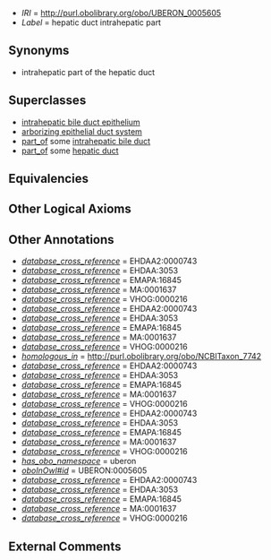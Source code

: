 * *IRI* = http://purl.obolibrary.org/obo/UBERON_0005605
 * *Label* = hepatic duct intrahepatic part

## Synonyms

 * intrahepatic part of the hepatic duct

## Superclasses

 * [intrahepatic bile duct epithelium](../../UBERON/23/UBERON_0004823.md)
 * [arborizing epithelial duct system](../../UBERON/01/UBERON_0007501.md)
 * [part_of](../../BFO/50/BFO_0000050.md) some [intrahepatic bile duct](../../UBERON/04/UBERON_0003704.md)
 * [part_of](../../BFO/50/BFO_0000050.md) some [hepatic duct](../../UBERON/71/UBERON_0005171.md)

## Equivalencies


## Other Logical Axioms


## Other Annotations

 * *[database_cross_reference](../../ef/oboInOwl#hasDbXref.md)* = EHDAA2:0000743
 * *[database_cross_reference](../../ef/oboInOwl#hasDbXref.md)* = EHDAA:3053
 * *[database_cross_reference](../../ef/oboInOwl#hasDbXref.md)* = EMAPA:16845
 * *[database_cross_reference](../../ef/oboInOwl#hasDbXref.md)* = MA:0001637
 * *[database_cross_reference](../../ef/oboInOwl#hasDbXref.md)* = VHOG:0000216
 * *[database_cross_reference](../../ef/oboInOwl#hasDbXref.md)* = EHDAA2:0000743
 * *[database_cross_reference](../../ef/oboInOwl#hasDbXref.md)* = EHDAA:3053
 * *[database_cross_reference](../../ef/oboInOwl#hasDbXref.md)* = EMAPA:16845
 * *[database_cross_reference](../../ef/oboInOwl#hasDbXref.md)* = MA:0001637
 * *[database_cross_reference](../../ef/oboInOwl#hasDbXref.md)* = VHOG:0000216
 * *[homologous_in](../../core#homologous/in/core#homologous_in.md)* = http://purl.obolibrary.org/obo/NCBITaxon_7742
 * *[database_cross_reference](../../ef/oboInOwl#hasDbXref.md)* = EHDAA2:0000743
 * *[database_cross_reference](../../ef/oboInOwl#hasDbXref.md)* = EHDAA:3053
 * *[database_cross_reference](../../ef/oboInOwl#hasDbXref.md)* = EMAPA:16845
 * *[database_cross_reference](../../ef/oboInOwl#hasDbXref.md)* = MA:0001637
 * *[database_cross_reference](../../ef/oboInOwl#hasDbXref.md)* = VHOG:0000216
 * *[database_cross_reference](../../ef/oboInOwl#hasDbXref.md)* = EHDAA2:0000743
 * *[database_cross_reference](../../ef/oboInOwl#hasDbXref.md)* = EHDAA:3053
 * *[database_cross_reference](../../ef/oboInOwl#hasDbXref.md)* = EMAPA:16845
 * *[database_cross_reference](../../ef/oboInOwl#hasDbXref.md)* = MA:0001637
 * *[database_cross_reference](../../ef/oboInOwl#hasDbXref.md)* = VHOG:0000216
 * *[has_obo_namespace](../../ce/oboInOwl#hasOBONamespace.md)* = uberon
 * *[oboInOwl#id](../../id/oboInOwl#id.md)* = UBERON:0005605
 * *[database_cross_reference](../../ef/oboInOwl#hasDbXref.md)* = EHDAA2:0000743
 * *[database_cross_reference](../../ef/oboInOwl#hasDbXref.md)* = EHDAA:3053
 * *[database_cross_reference](../../ef/oboInOwl#hasDbXref.md)* = EMAPA:16845
 * *[database_cross_reference](../../ef/oboInOwl#hasDbXref.md)* = MA:0001637
 * *[database_cross_reference](../../ef/oboInOwl#hasDbXref.md)* = VHOG:0000216

## External Comments

